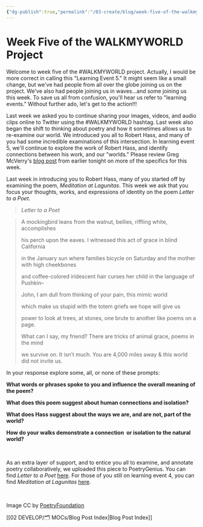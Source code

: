 ```yaml
---
{"dg-publish":true,"permalink":"/03-create/blog/week-five-of-the-walkmyworld-project/","title":"Week Five of the #WALKMYWORLD Project","tags":["poetry","walkmyworld"]}
---
```


# Week Five of the WALKMYWORLD Project

Welcome to week five of the #WALKMYWORLD project. Actually, I would be more correct in calling this "Learning Event 5." It might seem like a small change, but we've had people from all over the globe joining us on the project. We've also had people joining us in waves...and some joining us this week. To save us all from confusion, you'll hear us refer to "learning events." Without further ado, let's get to the action!!!

Last week we asked you to continue sharing your images, videos, and audio clips online to Twitter using the #WALKMYWORLD hashtag. Last week also began the shift to thinking about poetry and how it sometimes allows us to re-examine our world. We introduced you all to Robert Hass, and many of you had some incredible examinations of this intersection. In learning event 5, we'll continue to explore the work of Robert Hass, and identify connections between his work, and our "worlds." Please review Greg McVerry's [blog post](http://jgregorymcverry.com/next-event-in-the-walkmyworld-journey/) from earlier tonight on more of the specifics for this week.

Last week in introducing you to Robert Hass, many of you started off by examining the poem, _Meditation at Lagunitas_. This week we ask that you focus your thoughts, works, and expressions of identity on the poem _Letter to a Poet_.

> _Letter to a Poet_

> A mockingbird leans from the walnut, bellies, riffling white, accomplishes
> 
> his perch upon the eaves. I witnessed this act of grace in blind California
> 
> in the January sun where families bicycle on Saturday and the mother with high cheekbones
> 
> and coffee-colored iridescent hair curses her child in the language of Pushkin–
> 
> John, I am dull from thinking of your pain, this mimic world
> 
> which make us stupid with the totem griefs we hope will give us
> 
> power to look at trees, at stones, one brute to another like poems on a page.
> 
> What can I say, my friend? There are tricks of animal grace, poems in the mind
> 
> we survive on. It isn’t much. You are 4,000 miles away & this world did not invite us.

In your response explore some, all, or none of these prompts:

**What words or phrases spoke to you and influence the overall meaning of the poem?**

**What does this poem suggest about human connections and isolation?**

**What does Hass suggest about the ways we are, and are not, part of the world?**

**How do your walks demonstrate a connection  or isolation to the natural world?**

 

As an extra layer of support, and to entice you all to examine, and annotate poetry collaboratively, we uploaded this piece to PoetryGenius. You can find _Letter to a Poet_ [here](http://poetry.rapgenius.com/Robert-hass-letter-to-a-poet-annotated). For those of you still on learning event 4, you can find _Meditation at Lagunitas_ [here](http://poetry.rapgenius.com/Robert-hass-meditation-at-lagunitas-annotated).

 

Image CC by [PoetryFoundation](http://www.poetryfoundation.org/article/180531)

[[02 DEVELOP/🗂️ MOCs/Blog Post Index\|Blog Post Index]]